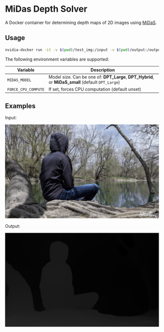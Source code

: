 # MiDas Depth Solver
A Docker container for determining depth maps of 2D images using [MiDaS](https://github.com/isl-org/MiDaS).

## Usage

```sh
nvidia-docker run -it -v $(pwd)/test_img:/input -v $(pwd)/output:/output -v midas_cache:/root/.cache ewpratten/midas-depth-solver
```

The following environment variables are supported:

| Variable      | Description                                                                                        |
|---------------|----------------------------------------------------------------------------------------------------|
| `MIDAS_MODEL` | Model size. Can be one of: **DPT_Large**, **DPT_Hybrid**, or **MiDaS_small** (default `DPT_Large`) |
| `FORCE_CPU_COMPUTE` | If set, forces CPU computation (default unset) |

## Examples

Input:

![Input](test_img/test.jpg)

Output:

![Output](output/test.jpg)
